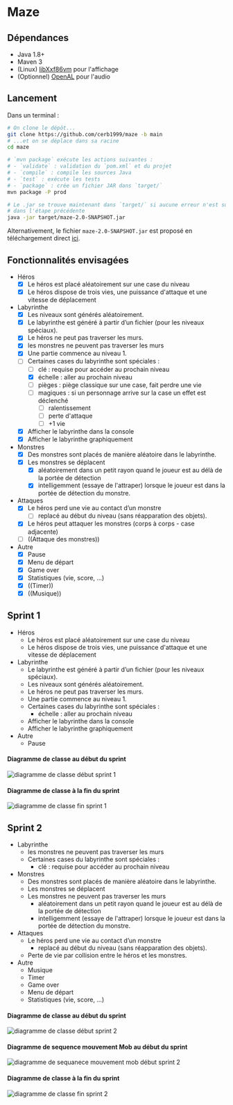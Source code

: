# Maze

## Dépendances

- Java 1.8+
- Maven 3
- (Linux) [libXxf86vm](https://github.com/freedesktop/libXxf86vm) pour l'affichage
- (Optionnel) [OpenAL](https://www.openal.org/) pour l'audio

## Lancement

Dans un terminal :
```bash
# On clone le dépôt...
git clone https://github.com/cerb1999/maze -b main
# ...et on se déplace dans sa racine
cd maze

# `mvn package` exécute les actions suivantes :
# - `validate` : validation du `pom.xml` et du projet
# - `compile` : compile les sources Java
# - `test` : exécute les tests
# - `package` : crée un fichier JAR dans `target/`
mvn package -P prod

# Le .jar se trouve maintenant dans `target/` si aucune erreur n'est survenue
# dans l'étape précédente
java -jar target/maze-2.0-SNAPSHOT.jar
```

Alternativement, le fichier `maze-2.0-SNAPSHOT.jar` est proposé en téléchargement direct [ici](https://github.com/Cerb1999/Maze/releases).

## Fonctionnalités envisagées

- Héros
  - [x] Le héros est placé aléatoirement sur une case du niveau
  - [X] Le héros dispose de trois vies, une puissance d'attaque et une vitesse de déplacement

- Labyrinthe
  - [x] Les niveaux sont générés aléatoirement.
  - [x] Le labyrinthe est généré à partir d’un fichier (pour les niveaux spéciaux).
  - [x] Le héros ne peut pas traverser les murs.
  - [x] les monstres ne peuvent pas traverser les murs
  - [x] Une partie commence au niveau 1.
  - [ ] Certaines cases du labyrinthe sont spéciales :
    - [ ] clé : requise pour accéder au prochain niveau
    - [x] échelle : aller au prochain niveau
    - [ ] pièges : piège classique sur une case, fait perdre une vie
    - [ ] magiques : si un personnage arrive sur la case un effet est déclenché
      - [ ] ralentissement
      - [ ] perte d'attaque
      - [ ] +1 vie
  - [x] Afficher le labyrinthe dans la console
  - [x] Afficher le labyrinthe graphiquement

- Monstres
  - [x] Des monstres sont placés de manière aléatoire dans le labyrinthe.
  - [x] Les monstres se déplacent
    - [x] aléatoirement dans un petit rayon quand le joueur est au délà de la portée de détection
    - [x] intelligemment (essaye de l'attraper) lorsque le joueur est dans la portée de détection du monstre.
 
- Attaques
  - [x] Le héros perd une vie au contact d’un monstre
    - [ ] replacé au début du niveau (sans réapparation des objets).
  - [x] Le héros peut attaquer les monstres (corps à corps - case adjacente)
  - [ ] ((Attaque des monstres))
  
 - Autre
   - [X] Pause
   - [x] Menu de départ
   - [x] Game over
   - [x] Statistiques (vie, score, ...)
   - [x] ((Timer))
   - [x] ((Musique))

## Sprint 1

- Héros
  - Le héros est placé aléatoirement sur une case du niveau
  - Le héros dispose de trois vies, une puissance d'attaque et une vitesse de déplacement
- Labyrinthe
  - Le labyrinthe est généré à partir d’un fichier (pour les niveaux spéciaux).
  - Les niveaux sont générés aléatoirement.
  - Le héros ne peut pas traverser les murs.
  - Une partie commence au niveau 1.
  - Certaines cases du labyrinthe sont spéciales :
    - échelle : aller au prochain niveau
  - Afficher le labyrinthe dans la console
  - Afficher le labyrinthe graphiquement
 - Autre
   - Pause

#### Diagramme de classe au début du sprint

![diagramme de classe début sprint 1](./doc/sprint1/class_diagram_sprint1_start.png)

#### Diagramme de classe à la fin du sprint

![diagramme de classe fin sprint 1](./doc/sprint1/class_diagram_sprint1_end.png)

## Sprint 2

- Labyrinthe
  - les monstres ne peuvent pas traverser les murs
  - Certaines cases du labyrinthe sont spéciales :
    - clé : requise pour accéder au prochain niveau
- Monstres
  - Des monstres sont placés de manière aléatoire dans le labyrinthe.
  - Les monstres se déplacent
  - Les monstres ne peuvent pas traverser les murs
    - aléatoirement dans un petit rayon quand le joueur est au délà de la portée de détection
    - intelligemment (essaye de l'attraper) lorsque le joueur est dans la portée de détection du monstre.
- Attaques
  - Le héros perd une vie au contact d’un monstre
    - replacé au début du niveau (sans réapparation des objets).
  - Perte de vie par collision entre le héros et les monstres.
- Autre
  - Musique
  - Timer
  - Game over
  - Menu de départ
  - Statistiques (vie, score, ...)

#### Diagramme de classe au début du sprint

![diagramme de classe début sprint 2](./doc/sprint2/class_diagram_begin_sprint2.png)

#### Diagramme de sequence mouvement Mob au début du sprint

![diagramme de sequanece mouvement mob début sprint 2](./doc/sprint2/class_sequence_mob_movement_begin_sprint2.png)

#### Diagramme de classe à la fin du sprint

![diagramme de classe fin sprint 2](./doc/sprint2/class_diagram_end_sprint2.png)
